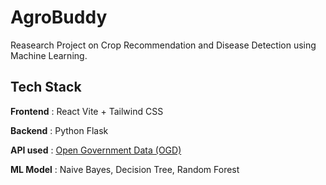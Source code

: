# AgroBuddy
Reasearch Project on Crop Recommendation and Disease Detection using Machine Learning.

## Tech Stack
**Frontend** : React Vite + Tailwind CSS

**Backend** : Python Flask

**API used** : [Open Government Data (OGD)](https://data.gov.in)

**ML Model** : Naive Bayes, Decision Tree, Random Forest